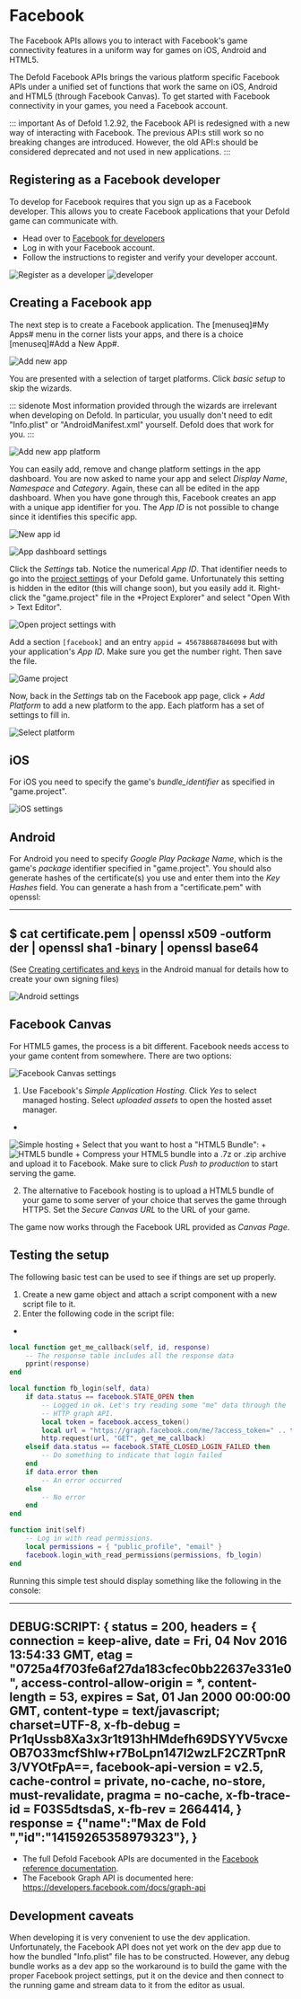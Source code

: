 Facebook
========

The Facebook APIs allows you to interact with Facebook's game connectivity features in a uniform way for games on iOS, Android and HTML5.

The Defold Facebook APIs brings the various platform specific Facebook APIs under a unified set of functions that work the same on iOS, Android and HTML5 (through Facebook Canvas). To get started with Facebook connectivity in your games, you need a Facebook account.

::: important
As of Defold 1.2.92, the Facebook API is redesigned with a new way of interacting with Facebook. The previous API:s still work so no breaking changes are introduced. However, the old API:s should be considered deprecated and not used in new applications.
:::

## Registering as a Facebook developer

To develop for Facebook requires that you sign up as a Facebook developer. This allows you to create Facebook applications that your Defold game can communicate with.

* Head over to [Facebook for developers](https://developers.facebook.com)
* Log in with your Facebook account.
* Follow the instructions to register and verify your developer account.

![Register as a developer](images/facebook/register_dev.png)
![ developer](images/facebook/register_verify.png)

## Creating a Facebook app

The next step is to create a Facebook application. The [menuseq]#My Apps# menu in the corner lists your apps, and there is a choice [menuseq]#Add a New App#.

![Add new app](images/facebook/add_new_app_menu.png)

You are presented with a selection of target platforms. Click *basic setup* to skip the wizards.

::: sidenote
Most information provided through the wizards are irrelevant when developing on Defold. In particular, you usually don't need to edit "Info.plist" or "AndroidManifest.xml" yourself. Defold does that work for you.
:::

![Add new app platform](images/facebook/add_new_app_platform.png)

You can easily add, remove and change platform settings in the app dashboard. You are now asked to name your app and select *Display Name*, *Namespace* and *Category*. Again, these can all be edited in the app dashboard. When you have gone through this, Facebook creates an app with a unique app identifier for you. The *App ID* is not possible to change since it identifies this specific app.

![New app id](images/facebook/new_app_id.png)

![App dashboard settings](images/facebook/add_platform.png)

Click the *Settings* tab. Notice the numerical *App ID*. That identifier needs to go into the [project settings](/manuals/project-settings) of your Defold game. Unfortunately this setting is hidden in the editor (this will change soon), but you easily add it. Right-click the "game.project" file in the *Project Explorer" and select "Open With > Text Editor".

![Open project settings with](images/facebook/project_open_with.png)

Add a section `[facebook]` and an entry `appid = 456788687846098` but with your application's *App ID*. Make sure you get the number right. Then save the file.

![Game project](images/facebook/game_project.png)

Now, back in the *Settings* tab on the Facebook app page, click *+ Add Platform* to add a new platform to the app. Each platform has a set of settings to fill in.

![Select platform](images/facebook/select_platform.png)

## iOS

For iOS you need to specify the game's *bundle_identifier* as specified in "game.project".

![iOS settings](images/facebook/settings_ios.png)

## Android

For Android you need to specify *Google Play Package Name*, which is the game's *package* identifier specified in "game.project". You should also generate hashes of the certificate(s) you use and enter them into the *Key Hashes* field. You can generate a hash from a "certificate.pem" with openssl:

----
$ cat certificate.pem | openssl x509 -outform der | openssl sha1 -binary | openssl base64
----

(See [Creating certificates and keys](/manuals/android/#_creating_certificates_and_keys) in the Android manual for details how to create your own signing files)

![Android settings](images/facebook/settings_android.png)

## Facebook Canvas

For HTML5 games, the process is a bit different. Facebook needs access to your game content from somewhere. There are two options:

![Facebook Canvas settings](images/facebook/settings_canvas.png)

1. Use Facebook's *Simple Application Hosting*. Click *Yes* to select managed hosting. Select *uploaded assets* to open the hosted asset manager.
+
![Simple hosting](images/facebook/simple_hosting.png)
+
Select that you want to host a "HTML5 Bundle":
+
![HTML5 bundle](images/facebook/html5_bundle.png)
+
Compress your HTML5 bundle into a .7z or .zip archive and upload it to Facebook. Make sure to click *Push to production* to start serving the game.

2. The alternative to Facebook hosting is to upload a HTML5 bundle of your game to some server of your choice that serves the game through HTTPS. Set the *Secure Canvas URL* to the URL of your game.

The game now works through the Facebook URL provided as *Canvas Page*.

## Testing the setup

The following basic test can be used to see if things are set up properly.

1. Create a new game object and attach a script component with a new script file to it.
2. Enter the following code in the script file:
+
```lua
local function get_me_callback(self, id, response)
    -- The response table includes all the response data
    pprint(response)
end

local function fb_login(self, data)
    if data.status == facebook.STATE_OPEN then
        -- Logged in ok. Let's try reading some "me" data through the
        -- HTTP graph API.
        local token = facebook.access_token()
        local url = "https://graph.facebook.com/me/?access_token=" .. token
        http.request(url, "GET", get_me_callback)
    elseif data.status == facebook.STATE_CLOSED_LOGIN_FAILED then
        -- Do something to indicate that login failed
    end
    if data.error then
        -- An error occurred
    else
        -- No error
    end
end

function init(self)
    -- Log in with read permissions.
    local permissions = { "public_profile", "email" }
    facebook.login_with_read_permissions(permissions, fb_login)
end
```

Running this simple test should display something like the following in the console:

----
DEBUG:SCRIPT: 
{
  status = 200,
  headers = {
    connection = keep-alive,
    date = Fri, 04 Nov 2016 13:54:33 GMT,
    etag = "0725a4f703fe6af27da183cfec0bb22637e331e0",
    access-control-allow-origin = *,
    content-length = 53,
    expires = Sat, 01 Jan 2000 00:00:00 GMT,
    content-type = text/javascript; charset=UTF-8,
    x-fb-debug = Pr1qUssb8Xa3x3r1t913hHMdefh69DSYYV5vcxeOB7O33mcfShIw+r7BoLpn147I2wzLF2CZRTpnR3/VYOtFpA==,
    facebook-api-version = v2.5,
    cache-control = private, no-cache, no-store, must-revalidate,
    pragma = no-cache,
    x-fb-trace-id = F03S5dtsdaS,
    x-fb-rev = 2664414,
  }
  response = {"name":"Max de Fold ","id":"14159265358979323"},
}
----

* The full Defold Facebook APIs are documented in the [Facebook reference documentation](/ref/facebook).
* The Facebook Graph API is documented here: https://developers.facebook.com/docs/graph-api

## Development caveats

When developing it is very convenient to use the dev application. Unfortunately, the Facebook API does not yet work on the dev app due to how the bundled "Info.plist" file has to be constructed. However, any debug bundle works as a dev app so the workaround is to build the game with the proper Facebook project settings, put it on the device and then connect to the running game and stream data to it from the editor as usual.

